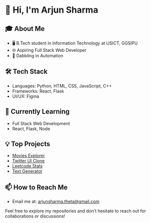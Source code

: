 # 👋 Hi, I'm Arjun Sharma

## 🎓 About Me
- 🖥️ B.Tech student in Information Technology at USICT, GGSIPU
- 🌐 Aspiring Full Stack Web Developer
- 🤖 Dabbling in Automation

## 🛠️ Tech Stack
- Languages: Python, HTML, CSS, JavaScript, C++
- Frameworks: React, Flask
- UI/UX: Figma

## 🌱 Currently Learning
- Full Stack Web Development
- React, Flask, Node

## 💡 Top Projects
- [Movies Explorer](https://github.com/Arjunsharmahehe/Movie-Explorer)
- [Twitter UI Clone](https://github.com/Arjunsharmahehe/Twitter-clone-1.0)
- [Leetcode Stats](https://github.com/Arjunsharmahehe/Leetcode-Stats)    
- [Text Generator](https://github.com/Arjunsharmahehe/Text-generation)

## 📫 How to Reach Me
- Email me at: arjunsharma.theta@gmail.com

Feel free to explore my repositories and don't hesitate to reach out for collaborations or discussions!

